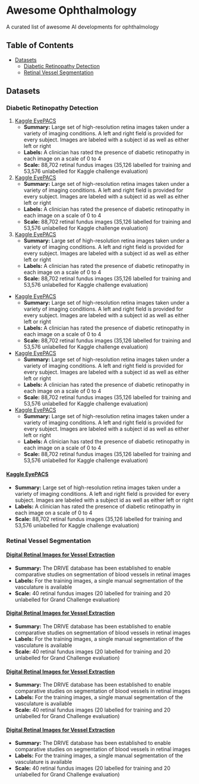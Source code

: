 # Awesome Ophthalmology
A curated list of awesome AI developments for ophthalmology




## Table of Contents

<!-- MarkdownTOC depth=4 -->


-  [Datasets](#datasets)
      -  [Diabetic Retinopathy Detection](#diabetic-retinopathy-detection)
      -  [Retinal Vessel Segmentation](#retinal-vessel-segmentation)

<!-- /MarkdownTOC -->




<a name="datasets"></a>
## Datasets

<a name="diabetic-retinopathy-detection"></a>
### Diabetic Retinopathy Detection
1. [Kaggle EyePACS](https://www.kaggle.com/c/diabetic-retinopathy-detection/) 
    * **Summary:** Large set of high-resolution retina images taken under a variety of imaging conditions. A left and right field is provided for every subject. Images are labeled with a subject id as well as either left or right
    * **Labels:** A clinician has rated the presence of diabetic retinopathy in each image on a scale of 0 to 4
    * **Scale:** 	88,702 retinal fundus images (35,126 labelled for training and 53,576 unlabelled for Kaggle challenge evaluation)
2. [Kaggle EyePACS](https://www.kaggle.com/c/diabetic-retinopathy-detection/) 
    * **Summary:** Large set of high-resolution retina images taken under a variety of imaging conditions. A left and right field is provided for every subject. Images are labeled with a subject id as well as either left or right
    * **Labels:** A clinician has rated the presence of diabetic retinopathy in each image on a scale of 0 to 4
    * **Scale:** 	88,702 retinal fundus images (35,126 labelled for training and 53,576 unlabelled for Kaggle challenge evaluation)
3. [Kaggle EyePACS](https://www.kaggle.com/c/diabetic-retinopathy-detection/) 
    * **Summary:** Large set of high-resolution retina images taken under a variety of imaging conditions. A left and right field is provided for every subject. Images are labeled with a subject id as well as either left or right
    * **Labels:** A clinician has rated the presence of diabetic retinopathy in each image on a scale of 0 to 4
    * **Scale:** 	88,702 retinal fundus images (35,126 labelled for training and 53,576 unlabelled for Kaggle challenge evaluation)



* [Kaggle EyePACS](https://www.kaggle.com/c/diabetic-retinopathy-detection/) 
    * **Summary:** Large set of high-resolution retina images taken under a variety of imaging conditions. A left and right field is provided for every subject. Images are labeled with a subject id as well as either left or right
    * **Labels:** A clinician has rated the presence of diabetic retinopathy in each image on a scale of 0 to 4
    * **Scale:** 	88,702 retinal fundus images (35,126 labelled for training and 53,576 unlabelled for Kaggle challenge evaluation)
* [Kaggle EyePACS](https://www.kaggle.com/c/diabetic-retinopathy-detection/) 
    * **Summary:** Large set of high-resolution retina images taken under a variety of imaging conditions. A left and right field is provided for every subject. Images are labeled with a subject id as well as either left or right
    * **Labels:** A clinician has rated the presence of diabetic retinopathy in each image on a scale of 0 to 4
    * **Scale:** 	88,702 retinal fundus images (35,126 labelled for training and 53,576 unlabelled for Kaggle challenge evaluation)
* [Kaggle EyePACS](https://www.kaggle.com/c/diabetic-retinopathy-detection/) 
    * **Summary:** Large set of high-resolution retina images taken under a variety of imaging conditions. A left and right field is provided for every subject. Images are labeled with a subject id as well as either left or right
    * **Labels:** A clinician has rated the presence of diabetic retinopathy in each image on a scale of 0 to 4
    * **Scale:** 	88,702 retinal fundus images (35,126 labelled for training and 53,576 unlabelled for Kaggle challenge evaluation)


#### [Kaggle EyePACS](https://www.kaggle.com/c/diabetic-retinopathy-detection/) 
* **Summary:** Large set of high-resolution retina images taken under a variety of imaging conditions. A left and right field is provided for every subject. Images are labeled with a subject id as well as either left or right
* **Labels:** A clinician has rated the presence of diabetic retinopathy in each image on a scale of 0 to 4
* **Scale:** 	88,702 retinal fundus images (35,126 labelled for training and 53,576 unlabelled for Kaggle challenge evaluation)




<a name="retinal-vessel-segmentation"></a>
### Retinal Vessel Segmentation
#### [Digital Retinal Images for Vessel Extraction](https://drive.grand-challenge.org/) 
* **Summary:** The DRIVE database has been established to enable comparative studies on segmentation of blood vessels in retinal images
* **Labels:** For the training images, a single manual segmentation of the vasculature is available
* **Scale:** 	40 retinal fundus images (20 labelled for training and 20 unlabelled for Grand Challenge evaluation)


#### [Digital Retinal Images for Vessel Extraction](https://drive.grand-challenge.org/) 
* **Summary:** The DRIVE database has been established to enable comparative studies on segmentation of blood vessels in retinal images
* **Labels:** For the training images, a single manual segmentation of the vasculature is available
* **Scale:** 	40 retinal fundus images (20 labelled for training and 20 unlabelled for Grand Challenge evaluation)


#### [Digital Retinal Images for Vessel Extraction](https://drive.grand-challenge.org/) 
* **Summary:** The DRIVE database has been established to enable comparative studies on segmentation of blood vessels in retinal images
* **Labels:** For the training images, a single manual segmentation of the vasculature is available
* **Scale:** 	40 retinal fundus images (20 labelled for training and 20 unlabelled for Grand Challenge evaluation)


#### [Digital Retinal Images for Vessel Extraction](https://drive.grand-challenge.org/) 
* **Summary:** The DRIVE database has been established to enable comparative studies on segmentation of blood vessels in retinal images
* **Labels:** For the training images, a single manual segmentation of the vasculature is available
* **Scale:** 	40 retinal fundus images (20 labelled for training and 20 unlabelled for Grand Challenge evaluation)


